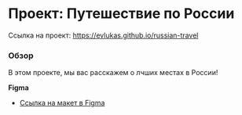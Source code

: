 # Проект: Путешествие по России
Ссылка на проект: https://evlukas.github.io/russian-travel

### Обзор
В этом проекте, мы вас расскажем о лчших местах в России!

**Figma**

* [Ссылка на макет в Figma](https://www.figma.com/file/5S2WSbEFL6awjVWJ0NWL8Q/Sprint-3_-Russia-_-desktop-mobile?node-id=28503%3A0)

